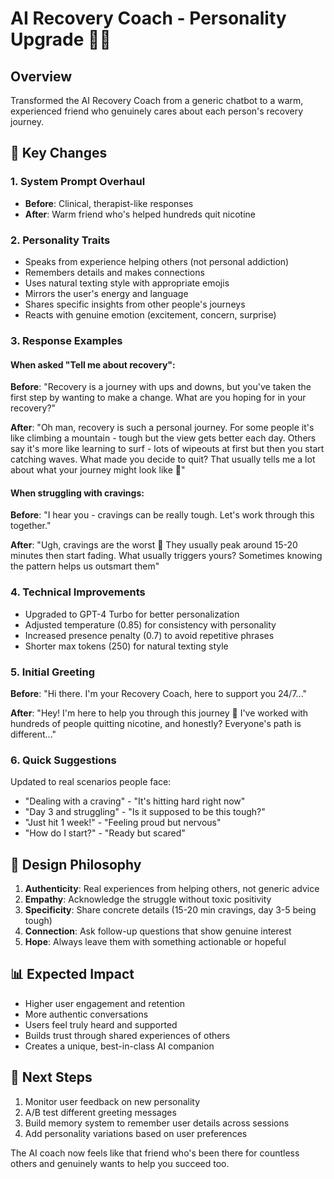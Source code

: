 # AI Recovery Coach - Personality Upgrade 🤖💜

## Overview
Transformed the AI Recovery Coach from a generic chatbot to a warm, experienced friend who genuinely cares about each person's recovery journey.

## 🎯 Key Changes

### 1. **System Prompt Overhaul**
- **Before**: Clinical, therapist-like responses
- **After**: Warm friend who's helped hundreds quit nicotine

### 2. **Personality Traits**
- Speaks from experience helping others (not personal addiction)
- Remembers details and makes connections
- Uses natural texting style with appropriate emojis
- Mirrors the user's energy and language
- Shares specific insights from other people's journeys
- Reacts with genuine emotion (excitement, concern, surprise)

### 3. **Response Examples**

#### When asked "Tell me about recovery":
**Before**: "Recovery is a journey with ups and downs, but you've taken the first step by wanting to make a change. What are you hoping for in your recovery?"

**After**: "Oh man, recovery is such a personal journey. For some people it's like climbing a mountain - tough but the view gets better each day. Others say it's more like learning to surf - lots of wipeouts at first but then you start catching waves. What made you decide to quit? That usually tells me a lot about what your journey might look like 💭"

#### When struggling with cravings:
**Before**: "I hear you - cravings can be really tough. Let's work through this together."

**After**: "Ugh, cravings are the worst 😤 They usually peak around 15-20 minutes then start fading. What usually triggers yours? Sometimes knowing the pattern helps us outsmart them"

### 4. **Technical Improvements**
- Upgraded to GPT-4 Turbo for better personalization
- Adjusted temperature (0.85) for consistency with personality
- Increased presence penalty (0.7) to avoid repetitive phrases
- Shorter max tokens (250) for natural texting style

### 5. **Initial Greeting**
**Before**: "Hi there. I'm your Recovery Coach, here to support you 24/7..."

**After**: "Hey! I'm here to help you through this journey 💜 I've worked with hundreds of people quitting nicotine, and honestly? Everyone's path is different..."

### 6. **Quick Suggestions**
Updated to real scenarios people face:
- "Dealing with a craving" - "It's hitting hard right now"
- "Day 3 and struggling" - "Is it supposed to be this tough?"
- "Just hit 1 week!" - "Feeling proud but nervous"
- "How do I start?" - "Ready but scared"

## 🎨 Design Philosophy
1. **Authenticity**: Real experiences from helping others, not generic advice
2. **Empathy**: Acknowledge the struggle without toxic positivity
3. **Specificity**: Share concrete details (15-20 min cravings, day 3-5 being tough)
4. **Connection**: Ask follow-up questions that show genuine interest
5. **Hope**: Always leave them with something actionable or hopeful

## 📊 Expected Impact
- Higher user engagement and retention
- More authentic conversations
- Users feel truly heard and supported
- Builds trust through shared experiences of others
- Creates a unique, best-in-class AI companion

## 🚀 Next Steps
1. Monitor user feedback on new personality
2. A/B test different greeting messages
3. Build memory system to remember user details across sessions
4. Add personality variations based on user preferences

The AI coach now feels like that friend who's been there for countless others and genuinely wants to help you succeed too. 